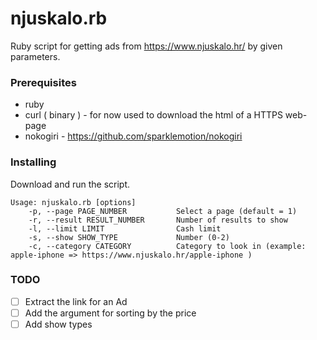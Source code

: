 # njuskalo.rb
Ruby script for getting ads from https://www.njuskalo.hr/ by given parameters.

### Prerequisites

 - ruby
 - curl ( binary ) - for now used to download the html of a HTTPS web-page
 - nokogiri - https://github.com/sparklemotion/nokogiri

### Installing

Download and run the script.

```
Usage: njuskalo.rb [options]
    -p, --page PAGE_NUMBER           Select a page (default = 1)
    -r, --result RESULT_NUMBER       Number of results to show
    -l, --limit LIMIT                Cash limit
    -s, --show SHOW_TYPE             Number (0-2)
    -c, --category CATEGORY          Category to look in (example: apple-iphone => https://www.njuskalo.hr/apple-iphone )
```


### TODO
 - [ ] Extract the link for an Ad
 - [ ] Add the argument for sorting by the price
 - [ ] Add show types